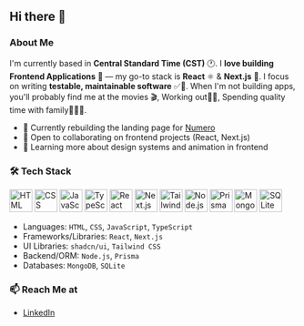## Hi there 👋

### About Me
I'm currently based in **Central Standard Time (CST)** 🕐. I **love building Frontend Applications** 🎨 — my go-to stack is **React** ⚛️ & **Next.js** 🚀. I focus on writing **testable, maintainable software** ✅🧪. When I'm not building apps, you'll probably find me at the movies 🎬, Working out🏋️‍♂️, Spending quality time with family👨‍👩‍👧.

 

- 🔭 Currently rebuilding the landing page for [Numero](https://www.numero.ai)
- 👯 Open to collaborating on frontend projects (React, Next.js)
- 🌱 Learning more about design systems and animation in frontend

### 🛠 Tech Stack

<p>
  <img src="https://skillicons.dev/icons?i=html" title="HTML" width="40" />
  <img src="https://skillicons.dev/icons?i=css" title="CSS" width="40" />
  <img src="https://skillicons.dev/icons?i=js" title="JavaScript" width="40" />
  <img src="https://skillicons.dev/icons?i=ts" title="TypeScript" width="40" />
  <img src="https://skillicons.dev/icons?i=react" title="React" width="40" />
  <img src="https://skillicons.dev/icons?i=nextjs" title="Next.js" width="40" />
  <img src="https://skillicons.dev/icons?i=tailwind" title="Tailwind CSS" width="40" />
  <img src="https://skillicons.dev/icons?i=nodejs" title="Node.js" width="40" />
  <img src="https://skillicons.dev/icons?i=prisma" title="Prisma" width="40" />
  <img src="https://skillicons.dev/icons?i=mongodb" title="MongoDB" width="40" />
  <img src="https://skillicons.dev/icons?i=sqlite" title="SQLite" width="40" />
</p>


- Languages: `HTML`, `CSS`, `JavaScript`, `TypeScript`
- Frameworks/Libraries: `React`, `Next.js`
- UI Libraries: `shadcn/ui`, `Tailwind CSS`
- Backend/ORM: `Node.js`, `Prisma`
- Databases: `MongoDB`, `SQLite`
  
### 📫 Reach Me at
- [LinkedIn](https://www.linkedin.com/in/jagan368/)
<!--
**ParigiJ/parigij** is a ✨ _special_ ✨ repository because its `README.md` (this file) appears on your GitHub profile.

Here are some ideas to get you started:

- 🔭 I’m currently working on ...
- 🌱 I’m currently learning ...
- 👯 I’m looking to collaborate on ...
- 🤔 I’m looking for help with ...
- 💬 Ask me about ...
- 📫 How to reach me: ...
- 😄 Pronouns: ...
- ⚡ Fun fact: ...
-->

